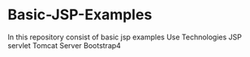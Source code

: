 # Basic-JSP-Examples
In this repository consist of basic jsp examples
Use Technologies 
   JSP servlet
   Tomcat Server
   Bootstrap4
